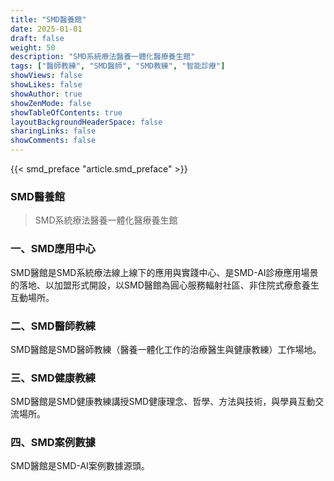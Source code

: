 ```yaml
---
title: "SMD醫養館"
date: 2025-01-01
draft: false
weight: 50
description: "SMD系統療法醫養一體化醫療養生館"
tags: ["醫師教練", "SMD醫師", "SMD教練", "智能診療"]
showViews: false
showLikes: false
showAuthor: true
showZenMode: false
showTableOfContents: true
layoutBackgroundHeaderSpace: false
sharingLinks: false
showComments: false
---
```



{{< smd_preface "article.smd_preface" >}}

<h3>SMD醫養館</h3>

>SMD系統療法醫養一體化醫療養生館

### 一、SMD應用中心
SMD醫館是SMD系統療法線上線下的應用與實踐中心、是SMD-AI診療應用場景的落地、以加盟形式開設，以SMD醫館為圓心服務輻射社區、非住院式療愈養生互動場所。

### 二、SMD醫師教練
SMD醫館是SMD醫師教練（醫養一體化工作的治療醫生與健康教練）工作場地。

### 三、SMD健康教練
SMD醫館是SMD健康教練講授SMD健康理念、哲學、方法與技術，與學員互動交流場所。

### 四、SMD案例數據
SMD醫館是SMD-AI案例數據源頭。